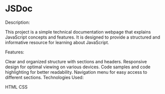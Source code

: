 # JSDoc

Description:

This project is a simple technical documentation webpage that explains JavaScript concepts and features. It is designed to provide a structured and informative resource for learning about JavaScript.

Features:

Clear and organized structure with sections and headers.
Responsive design for optimal viewing on various devices.
Code samples and code highlighting for better readability.
Navigation menu for easy access to different sections.
Technologies Used:

HTML
CSS
